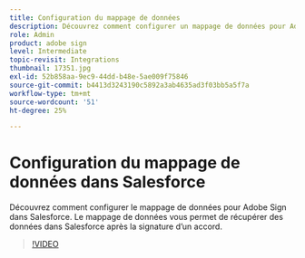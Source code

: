 ```yaml
---
title: Configuration du mappage de données
description: Découvrez comment configurer un mappage de données pour Adobe Sign dans Salesforce
role: Admin
product: adobe sign
level: Intermediate
topic-revisit: Integrations
thumbnail: 17351.jpg
exl-id: 52b858aa-9ec9-44dd-b48e-5ae009f75846
source-git-commit: b4413d3243190c5892a3ab4635ad3f03bb5a5f7a
workflow-type: tm+mt
source-wordcount: '51'
ht-degree: 25%

---
```


# Configuration du mappage de données dans Salesforce

Découvrez comment configurer le mappage de données pour Adobe Sign dans Salesforce. Le mappage de données vous permet de récupérer des données dans Salesforce après la signature d’un accord.

>[!VIDEO](https://video.tv.adobe.com/v/17351?hidetitle=true)
